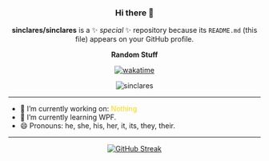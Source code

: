 <div align="center" >

### Hi there 👋

**sinclares/sinclares** is a ✨ _special_ ✨ repository because its `README.md` (this file) appears on your GitHub profile.

**Random Stuff**


[![wakatime](https://wakatime.com/badge/user/c5e4444e-f3d5-49e3-8604-6f50163323d1.svg)](https://wakatime.com/@c5e4444e-f3d5-49e3-8604-6f50163323d1)

![sinclares](https://github-profile-trophy.vercel.app/?username=sinclares&theme=monokai&title=MultiLanguage,Commits,Repositories&column=3&margin-h=10)

</div>

---

- 🔭 I’m currently working on: <span style="color: gold;">Nothing</span><!--To rebuild my personal website/blog based on laravel8.-->
- 🌱 I’m currently learning WPF.
- 😄 Pronouns: he, she, his, her, it, its, they, their.

---
<div align="center" >

[![GitHub Streak](https://github-readme-streak-stats.herokuapp.com?user=sinclares&theme=monokai&hide_border=true&date_format=M%20j%5B%2C%20Y%5D)](https://git.io/streak-stats)

<!--[![GitHub Trends SVG](https://api.githubtrends.io/user/svg/sinclares/langs?time_range=one_year&include_private=True&loc_metric=changed&theme=dark)](https://githubtrends.io)
[![GitHub Trends SVG](https://api.githubtrends.io/user/svg/sinclares/repos?time_range=one_year&include_private=True&loc_metric=changed&theme=dark)](https://githubtrends.io)
-->
</div>

<!-- signed by sin100xx -->
